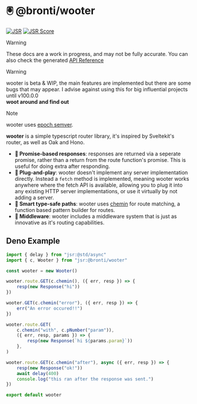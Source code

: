 # 🖲️ @bronti/wooter

[![JSR](https://jsr.io/badges/@bronti/wooter)](https://jsr.io/@bronti/wooter)
[![JSR Score](https://jsr.io/badges/@bronti/wooter/score)](https://jsr.io/@bronti/wooter)

> [!WARNING]
> These docs are a work in progress, and may not be fully accurate. You can also
> check the generated [API Reference](rdr/reference.md)

> [!WARNING]
> wooter is beta & WIP, the main features are implemented but there are some
> bugs that may appear. I advise against using this for big influential projects
> until v100.0.0\
> **woot around and find out**

> [!NOTE]
> wooter uses [epoch semver](https://antfu.me/posts/epoch-semver).

**wooter** is a simple typescript router library, it's inspired by Sveltekit's
router, as well as Oak and Hono.

- **🔁 Promise-based responses**: responses are returned via a seperate promise,
  rather than a return from the route function's promise. This is useful for
  doing extra after responding.
- **🔌 Plug-and-play**: wooter doesn't implement any server implementation
  directly. Instead a `fetch` method is implemented, meaning wooter works
  anywhere where the fetch API is available, allowing you to plug it into any
  existing HTTP server implementations, or use it virtually by not adding a
  server.
- **🧠 Smart type-safe paths**: wooter uses
  [chemin](https://jsr.io/@dldc/chemin) for route matching, a function based
  pattern builder for routes.
- **🔗 Middleware**: wooter includes a middleware system that is just as
  innovative as it's routing capabilities.

## Deno Example

```ts
import { delay } from "jsr:@std/async"
import { c, Wooter } from "jsr:@bronti/wooter"

const wooter = new Wooter()

wooter.route.GET(c.chemin(), ({ err, resp }) => {
	resp(new Response("hi"))
})

wooter.GET(c.chemin("error"), ({ err, resp }) => {
	err("An error occured!!")
})

wooter.route.GET(
	c.chemin("with", c.pNumber("param")),
	({ err, resp, params }) => {
		resp(new Response(`hi ${params.param}`))
	},
)

wooter.route.GET(c.chemin("after"), async ({ err, resp }) => {
	resp(new Response("ok!"))
	await delay(400)
	console.log("this ran after the response was sent.")
})

export default wooter
```
